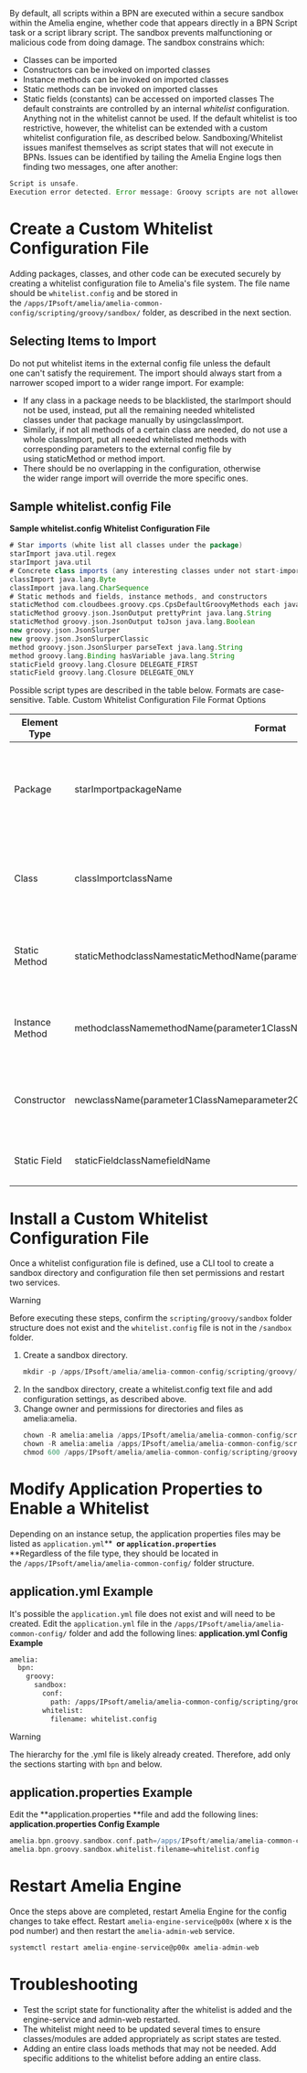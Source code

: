 By default, all scripts within a BPN are executed within a secure sandbox within the Amelia engine, whether code that appears directly in a BPN Script task or a script library script. The sandbox prevents malfunctioning or malicious code from doing damage.
The sandbox constrains which:
-   Classes can be imported
-   Constructors can be invoked on imported classes
-   Instance methods can be invoked on imported classes
-   Static methods can be invoked on imported classes
-   Static fields (constants) can be accessed on imported classes
The default constraints are controlled by an internal *whitelist* configuration. Anything not in the whitelist cannot be used. If the default whitelist is too restrictive, however, the whitelist can be extended with a custom whitelist configuration file, as described below.
Sandboxing/Whitelist issues manifest themselves as script states that will not execute in BPNs. Issues can be identified by tailing the Amelia Engine logs then finding two messages, one after another:
``` groovy
Script is unsafe. 
Execution error detected. Error message: Groovy scripts are not allowed to call instance method <insert whatever bad thing you're trying to do here>
```
# Create a Custom Whitelist Configuration File
Adding packages, classes, and other code can be executed securely by creating a whitelist configuration file to Amelia's file system. The file name should be `whitelist.config` and be stored in the `/apps/IPsoft/amelia/amelia-common-config/scripting/groovy/sandbox/` folder, as described in the next section.
## Selecting Items to Import
Do not put whitelist items in the external config file unless the default one can't satisfy the requirement.
The import should always start from a narrower scoped import to a wider range import. For example: 
-   If any class in a package needs to be blacklisted, the starImport should not be used, instead, put all the remaining needed whitelisted classes under that package manually by usingclassImport. 
-   Similarly, if not all methods of a certain class are needed, do not use a whole classImport, put all needed whitelisted methods with corresponding parameters to the external config file by using staticMethod or method import.
-   There should be no overlapping in the configuration, otherwise the wider range import will override the more specific ones.
## Sample whitelist.config File
**Sample whitelist.config Whitelist Configuration File**
``` groovy
# Star imports (white list all classes under the package)
starImport java.util.regex
starImport java.util
# Concrete class imports (any interesting classes under not start-imported package must be whitelisted here)
classImport java.lang.Byte
classImport java.lang.CharSequence
# Static methods and fields, instance methods, and constructors
staticMethod com.cloudbees.groovy.cps.CpsDefaultGroovyMethods each java.util.Iterator groovy.lang.Closure
staticMethod groovy.json.JsonOutput prettyPrint java.lang.String
staticMethod groovy.json.JsonOutput toJson java.lang.Boolean
new groovy.json.JsonSlurper
new groovy.json.JsonSlurperClassic
method groovy.json.JsonSlurper parseText java.lang.String
method groovy.lang.Binding hasVariable java.lang.String
staticField groovy.lang.Closure DELEGATE_FIRST
staticField groovy.lang.Closure DELEGATE_ONLY
```
Possible script types are described in the table below. Formats are case-sensitive.
Table. Custom Whitelist Configuration File Format Options

| Element Type | Format | Example | Description |
| ----|----|----|----|
| Package | starImport<one space>packageName | starImport java.math | Whitelists all constructors, staticFields, staticMethods, and instanceMethods of all classes in a package |
| Class | classImport<one space>className | classImport java.lang.StringBuilder | Whitelists all constructors, staticFields, staticMethods, and instanceMethods of a class |
| Static Method | staticMethod<one space>className<one space>staticMethodName(<one space>parameter1ClassName<one space>parameter2ClassName) | staticMethod groovy.json.JsonOutput prettyPrint java.lang.String (1 parameter)staticMethod org.codehaus.groovy.runtime.DefaultGroovyMethods contains int[] java.lang.Object (2 parameters here: int[] and java.lang.Object) | Parameter is optional. Whitelists only specified staticMethods of a class. |
| Instance Method | method<one space>className<one space>methodName(<one space>parameter1ClassName<one space>parameter2ClassName) | method java.lang.String length (no parameter)method java.lang.String charAt int (1 parameter) | Parameter is optional. Whitelists only specified instanceMethods of a class. |
| Constructor | new<one space>className(<one space>parameter1ClassName<one space>parameter2ClassName) | new java.util.Date (no parameter)new java.util.Date long (1 parameter) | Parameter is optional. Whitelists only specified constructors of a class. |
| Static Field | staticField<one space>className<one space>fieldName | staticField java.util.Locale CANADA | Whitelists only specified staticFields of a class. |

# Install a Custom Whitelist Configuration File
Once a whitelist configuration file is defined, use a CLI tool to create a sandbox directory and configuration file then set permissions and restart two services.
> [!warning]  
>
> Before executing these steps, confirm the `scripting/groovy/sandbox` folder structure does not exist and the `whitelist.config` file is not in the `/sandbox` folder.

1.  Create a sandbox directory.
    ``` groovy
    mkdir -p /apps/IPsoft/amelia/amelia-common-config/scripting/groovy/sandbox
    ```
2.  In the sandbox directory, create a whitelist.config text file and add configuration settings, as described above.
3.  Change owner and permissions for directories and files as amelia:amelia.
    ``` groovy
    chown -R amelia:amelia /apps/IPsoft/amelia/amelia-common-config/scripting
    chown -R amelia:amelia /apps/IPsoft/amelia/amelia-common-config/scripting/groovy/sandbox/whitelist.config
    chmod 600 /apps/IPsoft/amelia/amelia-common-config/scripting/groovy/sandbox/whitelist.config
    ```
# Modify Application Properties to Enable a Whitelist
Depending on an instance setup, the application properties files may be listed as `application.yml`**` `**or `application.properties`**  
**Regardless of the file type, they should be located in the `/apps/IPsoft/amelia/amelia-common-config/` folder structure.
## application.yml Example
It's possible the `application.yml` file does not exist and will need to be created. Edit the `application.yml` file in the `/apps/IPsoft/amelia/amelia-common-config/` folder and add the following lines:
**application.yml Config Example**
``` xml
amelia:
  bpn:
    groovy:
      sandbox:
        conf:
          path: /apps/IPsoft/amelia/amelia-common-config/scripting/groovy/sandbox
        whitelist:
          filename: whitelist.config
```
> [!warning]  
>
> The hierarchy for the .yml file is likely already created. Therefore, add only the sections starting with `bpn` and below.

## application.properties Example
Edit the **application.properties **file and add the following lines:
**application.properties Config Example**
``` groovy
amelia.bpn.groovy.sandbox.conf.path=/apps/IPsoft/amelia/amelia-common-config/scripting/groovy/sandbox
amelia.bpn.groovy.sandbox.whitelist.filename=whitelist.config
```
# Restart Amelia Engine
Once the steps above are completed, restart Amelia Engine for the config changes to take effect. Restart `amelia-engine-service@p00x` (where x is the pod number) and then restart the `amelia-admin-web` service.
``` groovy
systemctl restart amelia-engine-service@p00x amelia-admin-web
```
# Troubleshooting
-   Test the script state for functionality after the whitelist is added and the engine-service and admin-web restarted.
-   The whitelist might need to be updated several times to ensure classes/modules are added appropriately as script states are tested.
-   Adding an entire class loads methods that may not be needed. Add specific additions to the whitelist before adding an entire class.
